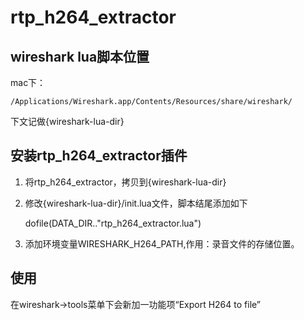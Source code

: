 
# rtp_h264_extractor

## wireshark lua脚本位置

mac下：

	/Applications/Wireshark.app/Contents/Resources/share/wireshark/


下文记做{wireshark-lua-dir}


## 安装rtp_h264_extractor插件


1. 将rtp_h264_extractor，拷贝到{wireshark-lua-dir}

2. 修改{wireshark-lua-dir}/init.lua文件，脚本结尾添加如下


	dofile(DATA_DIR.."rtp_h264_extractor.lua")


3. 添加环境变量WIRESHARK_H264_PATH,作用：录音文件的存储位置。


## 使用

在wireshark->tools菜单下会新加一功能项“Export H264 to file”